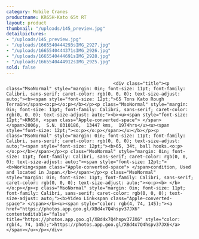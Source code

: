 ```yaml
---
category: Mobile Cranes
productname: KR65H-Kato 65t RT
layout: product
thumbnail: "/uploads/145_preview.jpg"
detailpictures:
- "/uploads/145_preview.jpg"
- "/uploads/1665540444293sIMG_2927.jpg"
- "/uploads/1665540444371sIMG_2926.jpg"
- "/uploads/1665540444691sIMG_2928.jpg"
- "/uploads/1665540444912sIMG_2925.jpg"
sold: false
---
```


                                            <div class="title"><p class="MsoNormal" style="margin: 0in; font-size: 11pt; font-family: Calibri, sans-serif; caret-color: rgb(0, 0, 0); text-size-adjust: auto;"><b><span style="font-size: 12pt;">65 Tons Kato Rough Terrain</span><o:p></o:p></b></p><p class="MsoNormal" style="margin: 0in; font-size: 11pt; font-family: Calibri, sans-serif; caret-color: rgb(0, 0, 0); text-size-adjust: auto;"><b><u><span style="font-size: 12pt;">KR65H, <span class="Apple-converted-space"> </span></span>2006y,  S.N. 0310186,  13447 kms,  1974hrs</u><u><span style="font-size: 12pt;"><o:p></o:p></span></u></b></p><p class="MsoNormal" style="margin: 0in; font-size: 11pt; font-family: Calibri, sans-serif; caret-color: rgb(0, 0, 0); text-size-adjust: auto;"><span style="font-size: 12pt;"><b>65, 34t, ball hooks.<o:p></o:p></b></span></p><p class="MsoNormal" style="margin: 0in; font-size: 11pt; font-family: Calibri, sans-serif; caret-color: rgb(0, 0, 0); text-size-adjust: auto;"><span style="font-size: 12pt;"><b>Working<span class="Apple-converted-space"> </span>condition, Used and located in Japan.</b></span></p><p class="MsoNormal" style="margin: 0in; font-size: 11pt; font-family: Calibri, sans-serif; caret-color: rgb(0, 0, 0); text-size-adjust: auto;"><o:p><b> </b></o:p></p><p class="MsoNormal" style="margin: 0in; font-size: 11pt; font-family: Calibri, sans-serif; caret-color: rgb(0, 0, 0); text-size-adjust: auto;"><b>Video Link<span class="Apple-converted-space"> </span></b><u><span style="color: rgb(4, 74, 145);"><a href="https://photos.app.goo.gl/XBd4x7Q4hspv37JX6" contenteditable="false" title="https://photos.app.goo.gl/XBd4x7Q4hspv37JX6" style="color: rgb(4, 74, 145);">https://photos.app.goo.gl/XBd4x7Q4hspv37JX6</a></span></u></p></div>

